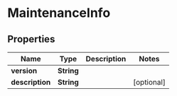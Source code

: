 # MaintenanceInfo

## Properties
Name | Type | Description | Notes
------------ | ------------- | ------------- | -------------
**version** | **String** |  | 
**description** | **String** |  |  [optional]
